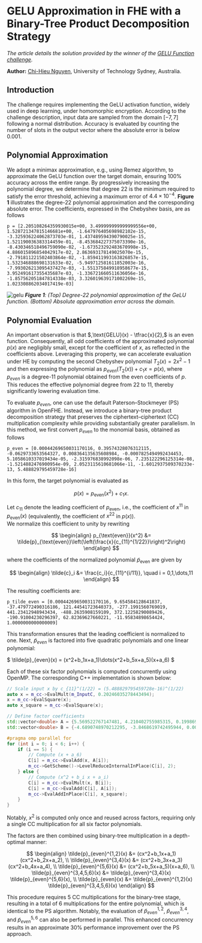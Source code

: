 # GELU Approximation in FHE with a Binary-Tree Product Decomposition Strategy

*The article details the solution provided by the winner of the [GELU Function challenge](https://fherma.io/challenges/683eaf48eed44a699f640a92).*

**Author:** [Chi-Hieu Nguyen](https://www.linkedin.com/in/hieu-nguyen-ba6548316), University of Technology Sydney, Australia.

## Introduction

The challenge requires implementing the GeLU activation function, widely used in deep learning, under homomorphic encryption. According to the challenge description, input data are sampled from the domain $[-7,7]$ following a normal distribution. Accuracy is evaluated by counting the number of slots in the output vector where the absolute error is below $0.001$.

## Polynomial Approximation

We adopt a minimax approximation, e.g., using Remez algorithm, to approximate the GeLU function over the target domain, ensuring 100% accuracy across the entire range. By progressively increasing the polynomial degree, we determine that degree 22 is the minimum required to satisfy the error threshold, achieving a maximum error of $4.4 \times 10^{-4}$. **Figure 1** illustrates the degree-22 polynomial approximation and the corresponding absolute error. The coefficients, expressed in the Chebyshev basis, are as follows
```
p = [2.205108264359930015e+00, 3.499999999999999556e+00, 1.528721347815146681e+00, -1.647976405698982102e-15, -3.325936224062873703e-01, 1.437489594390790025e-15, 1.521190036383314459e-01, -8.453684227375073390e-16, -8.430346518496759090e-02, -1.673523292483670998e-15, 4.886015896854042917e-02, 2.863693178149025070e-15, -2.791811221502403864e-02, -1.859411993163826857e-15, 1.532346888698131633e-02, -5.949712581611852003e-16, -7.993026213095437427e-03, -1.551375849918958677e-15, 3.952491617355435687e-03, -1.336721660511636056e-16, -1.857562051847814338e-03, 3.326019639171002269e-15, 1.023308862034017419e-03]
```

![gelu](https://hackmd.io/_uploads/r1dadCS5gx.png)
***Figure 1**: (Top) Degree-22 polynomial approximation of the GeLU function. (Bottom) Absolute approximation error across the domain.*


## Polynomial Evaluation

An important observation is that $,\text{GELU}(x) - \tfrac{x}{2},$ is an even function. Consequently, all odd coefficients of the approximated polynomial $p(x)$ are negligibly small, except for the coefficient of $x$, as reflected in the coefficients above. Leveraging this property, we can accelerate evaluation under HE by computing the second Chebyshev polynomial $T_2(x) = 2x^2 - 1$ and then expressing the polynomial as $p_{even}(T_2(x))+c_1x = p(x)$, where $p_{even}$ is a degree-11 polynomial obtained from the even coefficients of $p$. This reduces the effective polynomial degree from 22 to 11, thereby significantly lowering evaluation time.

To evaluate $p_{even}$, one can use the default Paterson–Stockmeyer (PS) algorithm in OpenFHE. Instead, we introduce a binary-tree product decomposition strategy that preserves the ciphertext–ciphertext (CC) multiplication complexity while providing substantially greater parallelism. In this method, we first convert $p_{even}$ to the monomial basis, obtained as follows
```
p_even = [0.00044269650031170116, 0.39574328076312115, -0.0629733653564327, 0.008364135635608984, -0.0007825494992434453, 5.1058610337019434e-05, -2.315976838992098e-06, 7.235122296125314e-08, -1.5214882476900954e-09, 2.0523115610681066e-11, -1.6012937509370233e-13, 5.488829795459728e-16]
```

In this form, the target polynomial is evaluated as  

$$
p(x) = p_{\text{even}}(x^2) + c_1 x .
$$

Let $c_{11}$ denote the leading coefficient of $p_{\text{even}}$, i.e., the coefficient of $x^{11}$ in $p_{\text{even}}(x)$ (equivalently, the coefficient of $x^{22}$ in $p(x)$).  
We normalize this coefficient to unity by rewriting 

$$
\begin{align}
p_{\text{even}}(x^2) 
&= \tilde{p}_{\text{even}}\left(\left(\frac{x}{c_{11}^{1/22}}\right)^2\right)
\end{align}
$$

<!-- $$
p_{\text{even}}(x^2)
= \tilde{p}_{\text{even}}\left(\left(\frac{x}{c_{11}^{1/22}}\right)^2\right),
$$ -->

where the coefficients of the normalized polynomial $\tilde{p}_{\text{even}}$ are given by  

<!-- $$
\tilde{c}_i = \frac{c_i}{c_{11}^{i/11}}, \quad i=0,1,\dots,11 .
$$ -->

$$
\begin{align}
\tilde{c}_i &= \frac{c_i}{c_{11}^{i/11}}, \quad i = 0,1,\dots,11
\end{align}
$$


The resulting coefficients are:
```
p_tilde_even = [0.00044269650031170116, 9.654584128641837, -37.479772490316186, 121.44541723640373, -277.1991560769019, 441.23412948943434, -488.2635908159109, 372.12258290089426, -190.91004230296397, 62.82369627660221, -11.95834898654424, 1.0000000000000009]
```

This transformation ensures that the leading coefficient is normalized to one. Next, $\tilde{p}_{even}$ is factored into five quadratic polynomials and one linear polynomial:

$
\tilde{p}_{even}(x) = (x^2+b_1x+a_1)\dots(x^2+b_5x+a_5)(x+a_6)
$

Each of these six factor polynomials is computed concurrently using OpenMP. The corresponding C++ implementation is shown below:
```cpp
// Scale input x by c_{11}^(1/22) = (5.488829795459728e-16)^(1/22)
auto x = m_cc->EvalMult(m_InputC, 0.20246035278443494);
x = m_cc->EvalSquare(x);
auto x_square = m_cc->EvalSquare(x);

// Define factor coefficients
std::vector<double> A = {5.569522767147481, 4.210402755985315, 0.19986968808436417, 0.8830278939922745, 2.333178076905341, 4.584534226472708e-05};
std::vector<double> B = {-4.6890748970212295, -3.8468619742495944, 0.006438840954910282, -0.9788392119088897, -2.4500575896613714};

#pragma omp parallel for
for (int i = 0; i < 6; i++) {
    if (i == 5) {
        // Compute (x + a_6)
        C[i] = m_cc->EvalAdd(x, A[i]);
        m_cc->GetScheme()->LevelReduceInternalInPlace(C[i], 2);
    } else {
        // Compute (x^2 + b_i x + a_i)
        C[i] = m_cc->EvalMult(x, B[i]);
        C[i] = m_cc->EvalAdd(C[i], A[i]);
        m_cc->EvalAddInPlace(C[i], x_square);
    }
}
```

Notably, $x^2$ is computed only once and reused across factors, requiring only a single CC multiplication for all six factor polynomials.

The factors are then combined using binary-tree multiplication in a depth-optimal manner:

$$
\begin{align}
\tilde{p}_{even}^{1,2}(x) &= (cx^2+b_1x+a_1)(cx^2+b_2x+a_2), \\
\tilde{p}_{even}^{3,4}(x) &= (cx^2+b_3x+a_3)(cx^2+b_4x+a_4), \\
\tilde{p}_{even}^{5,6}(x) &= (cx^2+b_5x+a_5)(x+a_6), \\
\tilde{p}_{even}^{3,4,5,6}(x) &= \tilde{p}_{even}^{3,4}(x) \tilde{p}_{even}^{5,6}(x), \\
\tilde{p}_{even}(x) &= \tilde{p}_{even}^{1,2}(x) \tilde{p}_{even}^{3,4,5,6}(x)
\end{align}
$$

This procedure requires 5 CC multiplications for the binary-tree stage, resulting in a total of 6 multiplications for the entire polynomial, which is identical to the PS algorithm. Notably, the evaluation of $\tilde{p}_{even}^{1,2}$, $\tilde{p}_{even}^{3,4}$, and $\tilde{p}_{even}^{5,6}$ can also be performed in parallel. This enhanced concurrency results in an approximate 30% performance improvement over the PS approach.